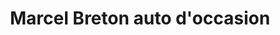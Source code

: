 ---
title: "Marcel Breton auto d'occasion"
url: /montreal/marcel-breton-auto-doccasion/
shop: car
---